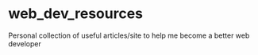# web_dev_resources
Personal collection of useful articles/site to help me become a better web developer
